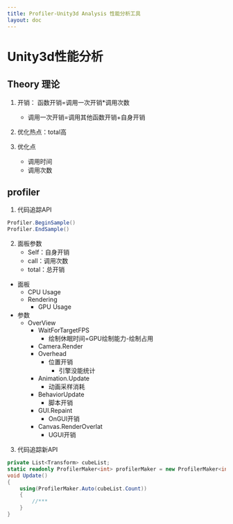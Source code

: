 ```yaml
---
title: Profiler-Unity3d Analysis 性能分析工具
layout: doc
---
```


# Unity3d性能分析

## Theory 理论
1. 开销： 函数开销=调用一次开销*调用次数
    - 调用一次开销=调用其他函数开销+自身开销

2. 优化热点：total高
3. 优化点
	- 调用时间
	- 调用次数

## profiler
1. 代码追踪API
```cs
Profiler.BeginSample()
Profiler.EndSample()
```
2. 面板参数
    - Self：自身开销
    - call：调用次数
    - total：总开销

- 面板
	- CPU Usage
	- Rendering
		- GPU Usage
- 参数
	- OverView
		- WaitForTargetFPS
			- 绘制休眠时间=GPU绘制能力-绘制占用
		- Camera.Render
		- Overhead
			- 位置开销
				- 引擎没能统计
		- Animation.Update
			- 动画采样消耗
		- BehaviorUpdate
			- 脚本开销
		- GUI.Repaint
			- OnGUI开销
		- Canvas.RenderOverlat
			- UGUI开销

3. 代码追踪新API
```csharp
private List<Transform> cubeList;
static readonly ProfilerMaker<int> profilerMaker = new ProfilerMaker<int>(name,param1Name);
void Update()
{
    using(ProfilerMaker.Auto(cubeList.Count))
    {
        //***
    }
}
```
